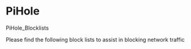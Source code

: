 # PiHole
PiHole_Blocklists

Please find the following block lists to assist in blocking network traffic

